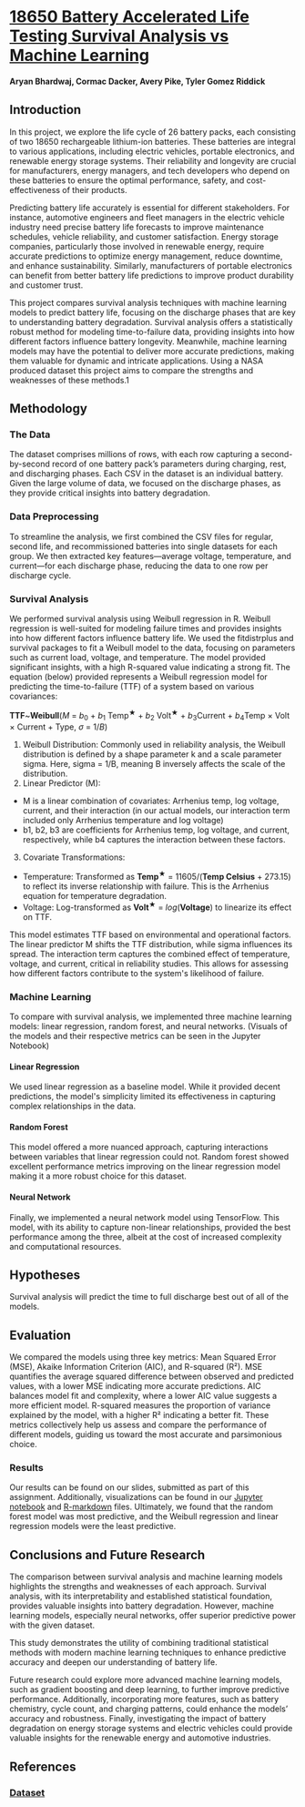 # [18650 Battery Accelerated Life Testing Survival Analysis vs Machine Learning](https://github.com/AI-Enthusiast/18650-Accelerated-Battery-Life-Testing/blob/main/slides/Machine%20Learning%20Final%20Presentation%20-%20Aryan%2C%20Avery%2C%20Cormac%2C%20Tyler.pdf)
#### Aryan Bhardwaj, Cormac Dacker, Avery Pike, Tyler Gomez Riddick

## Introduction

In this project, we explore the life cycle of 26 battery packs, each consisting of two 18650 rechargeable lithium-ion
batteries. These batteries are integral to various applications, including electric vehicles, portable electronics, and
renewable energy storage systems. Their reliability and longevity are crucial for manufacturers, energy managers, and
tech developers who depend on these batteries to ensure the optimal performance, safety, and cost-effectiveness of their
products.

Predicting battery life accurately is essential for different stakeholders. For instance, automotive engineers and fleet
managers in the electric vehicle industry need precise battery life forecasts to improve maintenance schedules, vehicle
reliability, and customer satisfaction. Energy storage companies, particularly those involved in renewable energy,
require accurate predictions to optimize energy management, reduce downtime, and enhance sustainability. Similarly,
manufacturers of portable electronics can benefit from better battery life predictions to improve product durability and
customer trust.

This project compares survival analysis techniques with machine learning models to predict battery life, focusing on the
discharge phases that are key to understanding battery degradation. Survival analysis offers a statistically robust
method for modeling time-to-failure data, providing insights into how different factors influence battery longevity.
Meanwhile, machine learning models may have the potential to deliver more accurate predictions, making them valuable for
dynamic and intricate applications. Using a NASA produced dataset this project aims to compare the strengths and
weaknesses of these methods.1

## Methodology

### The Data

The dataset comprises millions of rows, with each row capturing a second-by-second record of one battery pack’s
parameters during charging, rest, and discharging phases. Each CSV in the dataset is an individual battery. Given the
large volume of data, we focused on the discharge phases, as they provide critical insights into battery degradation.

### Data Preprocessing

To streamline the analysis, we first combined the CSV files for regular, second life, and recommissioned batteries into
single datasets for each group. We then extracted key features—average voltage, temperature, and current—for each
discharge phase, reducing the data to one row per discharge cycle.

### Survival Analysis

We performed survival analysis using Weibull regression in R. Weibull regression is well-suited for modeling failure
times and provides insights into how different factors influence battery life.
We used the fitdistrplus and survival packages to fit a Weibull model to the data, focusing on parameters such as
current load, voltage, and temperature. The model provided significant insights, with a high R-squared value indicating
a strong fit.
The equation (below) provided represents a Weibull regression model for predicting the time-to-failure (TTF) of a system
based on various covariances:

**TTF**~**Weibull**(*M* = *b*<sub>0</sub> + *b*<sub>1</sub> Temp<sup>★</sup> + *b*<sub>2</sub>  Volt<sup>★</sup> +
*b*<sub>3</sub>Current + *b*<sub>4</sub>Temp × Volt × Current + Type, *σ* = 1/*B*)

1. Weibull Distribution: Commonly used in reliability analysis, the Weibull distribution is defined by a shape parameter
   k and a scale parameter sigma. Here, sigma = 1/B, meaning B inversely affects the scale of the distribution.
2. Linear Predictor (M):

- M is a linear combination of covariates: Arrhenius temp, log voltage, current, and their interaction (in our actual
  models, our interaction term included only Arrhenius temperature and log voltage)
- b1, b2, b3 are coefficients for Arrhenius temp, log voltage, and current, respectively, while b4 captures the
  interaction between these factors.

3. Covariate Transformations:

- Temperature: Transformed as **Temp**<sup>★</sup> = 11605/(**Temp Celsius** + 273.15) to reflect its inverse
  relationship with failure. This is the Arrhenius equation for temperature degradation.
- Voltage: Log-transformed as **Volt**<sup>★</sup> = *log*(**Voltage**) to linearize its effect on TTF.

This model estimates TTF based on environmental and operational factors. The linear predictor M shifts the TTF
distribution, while sigma influences its spread. The interaction term captures the combined effect of temperature,
voltage, and current, critical in reliability studies. This allows for assessing how different factors contribute to the
system's likelihood of failure.

### Machine Learning

To compare with survival analysis, we implemented three machine learning models: linear regression, random forest, and
neural networks. (Visuals of the models and their respective metrics can be seen in the Jupyter Notebook)

#### Linear Regression

We used linear regression as a baseline model. While it provided decent predictions, the model's simplicity limited its
effectiveness in capturing complex relationships in the data.

#### Random Forest

This model offered a more nuanced approach, capturing interactions between variables that linear regression could not.
Random forest showed excellent performance metrics improving on the linear regression model making it a more robust
choice for this dataset.

#### Neural Network

Finally, we implemented a neural network model using TensorFlow. This model, with its ability to capture non-linear
relationships, provided the best performance among the three, albeit at the cost of increased complexity and
computational resources.

## Hypotheses

Survival analysis will predict the time to full discharge best out of all of the models.

## Evaluation

We compared the models using three key metrics: Mean Squared Error (MSE), Akaike Information Criterion (AIC), and
R-squared (R²). MSE quantifies the average squared difference between observed and predicted values, with a lower MSE
indicating more accurate predictions. AIC balances model fit and complexity, where a lower AIC value suggests a more
efficient model. R-squared measures the proportion of variance explained by the model, with a higher R² indicating a
better fit. These metrics collectively help us assess and compare the performance of different models, guiding us toward
the most accurate and parsimonious choice.

### Results

Our results can be found on our slides, submitted as part of this assignment. Additionally, visualizations can be found
in our [Jupyter notebook](https://github.com/AI-Enthusiast/18650-Accelerated-Battery-Life-Testing/blob/main/ML_WriteUp.ipynb)
and [R-markdown](https://github.com/AI-Enthusiast/18650-Accelerated-Battery-Life-Testing/blob/main/WeibullRegression.rmd)
files. Ultimately, we found that the random forest model was most predictive, and
the Weibull regression and linear regression models were the least predictive.

## Conclusions and Future Research

The comparison between survival analysis and machine learning models highlights the strengths and weaknesses of each
approach. Survival analysis, with its interpretability and established statistical foundation, provides valuable
insights into battery degradation. However, machine learning models, especially neural networks, offer superior
predictive power with the given dataset.

This study demonstrates the utility of combining traditional statistical methods with modern machine learning techniques
to enhance predictive accuracy and deepen our understanding of battery life.

Future research could explore more advanced machine learning models, such as gradient boosting and deep learning, to
further improve predictive performance. Additionally, incorporating more features, such as battery chemistry, cycle
count, and charging patterns, could enhance the models’ accuracy and robustness. Finally, investigating the impact of
battery degradation on energy storage systems and electric vehicles could provide valuable insights for the renewable
energy and automotive industries.

## References

### [Dataset](https://ntrs.nasa.gov/citations/20230014884)
